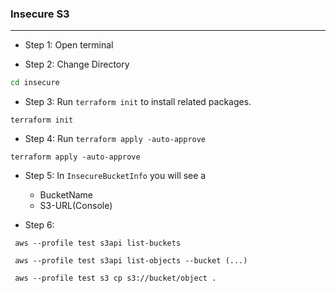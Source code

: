 ### Insecure S3

---

- Step 1: Open terminal

- Step 2: Change Directory

```bash
cd insecure
```

- Step 3: Run `terraform init` to install related packages.

```commanline
terraform init
```

- Step 4: Run `terraform apply -auto-approve`

```commanline
terraform apply -auto-approve
```

- Step 5: In `InsecureBucketInfo` you will see a
  - BucketName
  - S3-URL(Console)

- Step 6: 

```commanline
 aws --profile test s3api list-buckets

 aws --profile test s3api list-objects --bucket (...)

 aws --profile test s3 cp s3://bucket/object .
 ```